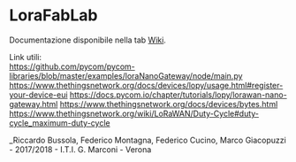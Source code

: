 # LoraFabLab

Documentazione disponibile nella tab [Wiki](https://github.com/VeronaFabLab/LoraFabLab/wiki).

Link utili:  
https://github.com/pycom/pycom-libraries/blob/master/examples/loraNanoGateway/node/main.py
https://www.thethingsnetwork.org/docs/devices/lopy/usage.html#register-your-device-eui
https://docs.pycom.io/chapter/tutorials/lopy/lorawan-nano-gateway.html
https://www.thethingsnetwork.org/docs/devices/bytes.html https://www.thethingsnetwork.org/wiki/LoRaWAN/Duty-Cycle#duty-cycle_maximum-duty-cycle

_Riccardo Bussola, Federico Montagna, Federico Cucino, Marco Giacopuzzi - 2017/2018 - I.T.I. G. Marconi - Verona
